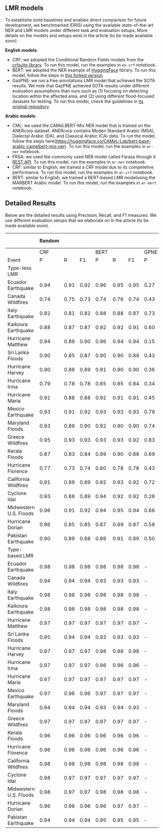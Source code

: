 ## LMR models 
To establishe solid baselines and enables direct comparison for future development, we benchmarked IDRISI using the available state-of-the-art NER and LMR models under different task and evaluation setups. More details on the models and setups exist in the article (to be made available soon).

**English models**:
- CRF: we adopted the Conditional Random Fields models from the [crfsuite library](https://sklearn-crfsuite.readthedocs.io/). To run this model, run the examples in `en-crf` notebook. 
- BERT: we adopted the NER example of [HuggingFace](https://huggingface.co/) library. To run this model, follow the steps in [this forked version](https://github.com/rsuwaileh/transformers/tree/master/examples/ner).
- GazPNE: we run a free annotations LMR model that achieved the SOTA results. We note that GazPNE achieved SOTA results under different evaluation assumptions than ours such as (1) focusing on detecting location within the affected area, and (2) using different flood-focused datasets for testing. To run this model, check the guidelines in [its original repository](https://github.com/uhuohuy/GazPNE).

**Arabic models**:
- CML: we used the CAMeLBERT-Mix NER model that is trained on the ANERcorp dataset. ANERcorp contains Moden Standard Arabic (MSA), Dialectal Arabic (DA), and Classical Arabic (CA) data. To run the model, follow the steps here(https://huggingface.co/CAMeL-Lab/bert-base-arabic-camelbert-mix-ner). To run this model, run the examples in `ar-ner` notebook.
- FRSA: we used the commonly used NER model called Farasa through it [REST API](https://farasa.qcri.org/NER/). To run this model, run the examples in `ar-ner` notebook.
- CRF: similar to English, we trained a CRF model due to its competetive performance. To run this model, run the examples in `ar-crf` notebook.
- BERT: similar to English, we trained a BERT-based LMR modelusing the MARBERT Arabic model. To run this model, run the examples in `ar-bert` notebook.


## Detailed Results
Below are the detailed results using Precision, Recall, and F1 measures. We use different evaluation setups that we elaborate on in the article (to be made available soon).
  
  ||Random |||||||||Time-based|||||||||
  |-|-|-|-|-|-|-|-|-|-|-|-|-|-|-|-|-|-|-|
  ||CRF |||BERT|||GPNE|||CRF|||BERT |||GPNE|||
  | Event | P | R | F1 | P | R | F1 | P | R | F1 | P | R | F1 | P | R | F1 | P | R | F1 |
  | Type-less LMR |||||||||||||||||||
  | Ecuador Earthquake| 0.94 | 0.91 | 0.92 | 0.96 | 0.95 | 0.95 | 0.27 | 0.23 | 0.24 | 0.92 | 0.89 | 0.90 | 0.94 | 0.93 | 0.93 | 0.16 | 0.16 | 0.16 |
  | Canada Wildfires | 0.74 | 0.75 | 0.73 | 0.74 | 0.76 | 0.74 | 0.43 | 0.46 | 0.44 | 0.77 | 0.75 | 0.75 | 0.80 | 0.80 | 0.79 | 0.09 | 0.10 | 0.09 |
  | Italy Earthquake | 0.82 | 0.81 | 0.82 | 0.88 | 0.88 | 0.87 | 0.73 | 0.74 | 0.73 | 0.79 | 0.77 | 0.78 | 0.86 | 0.86 | 0.85 | 0.36 | 0.36 | 0.36  |
  | Kaikoura Earthquake    | 0.88 | 0.87 | 0.87 | 0.92 | 0.92 | 0.91 | 0.60 | 0.60 | 0.59 | 0.91 | 0.88 | 0.88 | 0.91 | 0.89 | 0.89 | 0.17 | 0.17 | 0.17  |
  | Hurricane Matthew      | 0.94 | 0.89 | 0.90 | 0.96 | 0.94 | 0.94 | 0.15 | 0.14 | 0.14 | 0.96 | 0.92 | 0.93 | 0.94 | 0.96 | 0.94 | 0.04 | 0.04 | 0.04  |
  | Sri Lanka Floods       | 0.90 | 0.85 | 0.87 | 0.90 | 0.90 | 0.89 | 0.43 | 0.45 | 0.42 | 0.92 | 0.88 | 0.89 | 0.94 | 0.94 | 0.94 | 0.20 | 0.26 | 0.21  |
  | Hurricane Harvey       | 0.90 | 0.88 | 0.89 | 0.91 | 0.90 | 0.90 | 0.36 | 0.47 | 0.40 | 0.87 | 0.86 | 0.87 | 0.89 | 0.89 | 0.89 | 0.11 | 0.11 | 0.11  |
  | Hurricane Irma         | 0.79 | 0.78 | 0.78 | 0.85 | 0.85 | 0.84 | 0.34 | 0.45 | 0.37 | 0.80 | 0.79 | 0.79 | 0.83 | 0.83 | 0.82 | 0.11 | 0.11 | 0.11  |
  | Hurricane Maria        | 0.91 | 0.88 | 0.88 | 0.92 | 0.91 | 0.91 | 0.45 | 0.56 | 0.48 | 0.89 | 0.85 | 0.86 | 0.92 | 0.94 | 0.92 | 0.19 | 0.22 | 0.19  |
  | Mexico Earthquake      | 0.93 | 0.91 | 0.92 | 0.93 | 0.93 | 0.93 | 0.79 | 0.80 | 0.78 | 0.91 | 0.87 | 0.88 | 0.93 | 0.92 | 0.92 | 0.35 | 0.34 | 0.34  |
  | Maryland Floods        | 0.93 | 0.89 | 0.90 | 0.92 | 0.90 | 0.90 | 0.74 | 0.80 | 0.75 | 0.94 | 0.79 | 0.83 | 0.87 | 0.81 | 0.82 | 0.45 | 0.47 | 0.43  |
  | Greece Wildfires       | 0.95 | 0.93 | 0.93 | 0.93 | 0.93 | 0.92 | 0.83 | 0.80 | 0.79 | 0.91 | 0.88 | 0.88 | 0.90 | 0.89 | 0.88 | 0.45 | 0.39 | 0.39  |
  | Kerala Floods          | 0.87 | 0.83 | 0.84 | 0.89 | 0.90 | 0.88 | 0.69 | 0.69 | 0.66 | 0.93 | 0.88 | 0.89 | 0.93 | 0.93 | 0.92 | 0.29 | 0.30 | 0.27  |
  | Hurricane Florence     | 0.77 | 0.73 | 0.74 | 0.80 | 0.78 | 0.78 | 0.43 | 0.55 | 0.47 | 0.77 | 0.75 | 0.75 | 0.81 | 0.80 | 0.79 | 0.13 | 0.14 | 0.13  |
  | California Wildfires   | 0.91 | 0.89 | 0.89 | 0.92 | 0.93 | 0.92 | 0.72 | 0.77 | 0.73 | 0.92 | 0.89 | 0.90 | 0.90 | 0.90 | 0.89 | 0.30 | 0.33 | 0.30  |
  | Cyclone Idai           | 0.93 | 0.88 | 0.89 | 0.94 | 0.92 | 0.92 | 0.26 | 0.23 | 0.24 | 0.91 | 0.87 | 0.88 | 0.91 | 0.90 | 0.90 | 0.17 | 0.17 | 0.17  |
  | Midwestern U.S. Floods | 0.96 | 0.91 | 0.92 | 0.94 | 0.95 | 0.94 | 0.66 | 0.76 | 0.68 | 0.97 | 0.91 | 0.92 | 0.95 | 0.97 | 0.95 | 0.44 | 0.54 | 0.44  |
  | Hurricane Dorian       | 0.86 | 0.85 | 0.85 | 0.87 | 0.89 | 0.87 | 0.58 | 0.62 | 0.59 | 0.80 | 0.77 | 0.77 | 0.88 | 0.88 | 0.87 | 0.14 | 0.14 | 0.14  |
  | Pakistan Earthquake    | 0.90 | 0.89 | 0.88 | 0.89 | 0.91 | 0.89 | 0.50 | 0.34 | 0.38 | 0.87 | 0.87 | 0.85 | 0.86 | 0.90 | 0.87 | 0.11 | 0.08 | 0.09  |
| Type-based LMR |||||||||||||||||||
| Ecuador Earthquake     | 0.98 | 0.98 | 0.98 | 0.98 | 0.98 | 0.98 |  -   |  -   |  -   | 0.98 | 0.97 | 0.97 | 0.97 | 0.97 | 0.97 |  -   |  -   |   -   |
| Canada Wildfires       | 0.94 | 0.94 | 0.94 | 0.93 | 0.93 | 0.93 |  -   |  -   |  -   | 0.94 | 0.94 | 0.94 | 0.94 | 0.94 | 0.94 |  -   |  -   |   -   |
| Italy Earthquake       | 0.98 | 0.98 | 0.98 | 0.98 | 0.98 | 0.98 |  -   |  -   |  -   | 0.96 | 0.96 | 0.96 | 0.95 | 0.95 | 0.95 |  -   |  -   |   -   |
| Kaikoura Earthquake    | 0.98 | 0.98 | 0.98 | 0.98 | 0.98 | 0.98 |  -   |  -   |  -   | 0.98 | 0.98 | 0.98 | 0.98 | 0.98 | 0.98 |  -   |  -   |   -   |
| Hurricane Matthew      | 0.97 | 0.97 | 0.97 | 0.97 | 0.97 | 0.97 |  -   |  -   |  -   | 0.97 | 0.96 | 0.96 | 0.96 | 0.97 | 0.96 |  -   |  -   |   -   |
| Sri Lanka Floods       | 0.95 | 0.94 | 0.94 | 0.93 | 0.93 | 0.93 |  -   |  -   |  -   | 0.97 | 0.97 | 0.97 | 0.94 | 0.95 | 0.94 |  -   |  -   |   -   |
| Hurricane Harvey       | 0.97 | 0.97 | 0.97 | 0.98 | 0.98 | 0.98 |  -   |  -   |  -   | 0.98 | 0.97 | 0.97 | 0.98 | 0.98 | 0.98 |  -   |  -   |   -   |
| Hurricane Irma         | 0.97 | 0.97 | 0.97 | 0.96 | 0.96 | 0.96 |  -   |  -   |  -   | 0.96 | 0.96 | 0.96 | 0.97 | 0.97 | 0.97 |  -   |  -   |   -   |
| Hurricane Maria        | 0.97 | 0.97 | 0.97 | 0.97 | 0.97 | 0.97 |  -   |  -   |  -   | 0.97 | 0.97 | 0.97 | 0.97 | 0.97 | 0.97 |  -   |  -   |   -   |
| Mexico Earthquake      | 0.97 | 0.96 | 0.96 | 0.97 | 0.97 | 0.97 |  -   |  -   |  -   | 0.96 | 0.96 | 0.96 | 0.96 | 0.96 | 0.96 |  -   |  -   |   -   |
| Maryland Floods        | 0.94 | 0.94 | 0.94 | 0.93 | 0.94 | 0.93 |  -   |  -   |  -   | 0.96 | 0.95 | 0.95 | 0.96 | 0.95 | 0.95 |  -   |  -   |   -   |
| Greece Wildfires       | 0.97 | 0.97 | 0.97 | 0.97 | 0.97 | 0.97 |  -   |  -   |  -   | 0.95 | 0.95 | 0.95 | 0.95 | 0.95 | 0.95 |  -   |  -   |   -   |
| Kerala Floods          | 0.96 | 0.96 | 0.96 | 0.96 | 0.96 | 0.96 |  -   |  -   |  -   | 0.96 | 0.96 | 0.96 | 0.97 | 0.97 | 0.96 |  -   |  -   |   -   |
| Hurricane Florence     | 0.96 | 0.96 | 0.96 | 0.96 | 0.96 | 0.96 |  -   |  -   |  -   | 0.96 | 0.96 | 0.96 | 0.96 | 0.97 | 0.96 |  -   |  -   |   -   |
| California Wildfires   | 0.98 | 0.98 | 0.98 | 0.98 | 0.98 | 0.98 |  -   |  -   |  -   | 0.98 | 0.98 | 0.98 | 0.98 | 0.98 | 0.98 |  -   |  -   |   -   |
| Cyclone Idai           | 0.98 | 0.97 | 0.97 | 0.97 | 0.97 | 0.97 |  -   |  -   |  -   | 0.98 | 0.97 | 0.97 | 0.97 | 0.98 | 0.97 |  -   |  -   |   -   |
| Midwestern U.S. Floods | 0.98 | 0.97 | 0.97 | 0.98 | 0.98 | 0.98 |  -   |  -   |  -   | 0.98 | 0.98 | 0.98 | 0.98 | 0.98 | 0.98 |  -   |  -   |   -   |
| Hurricane Dorian       | 0.96 | 0.96 | 0.96 | 0.96 | 0.97 | 0.97 |  -   |  -   |  -   | 0.96 | 0.95 | 0.95 | 0.97 | 0.97 | 0.97 |  -   |  -   |   -   |
| Pakistan Earthquake    | 0.94 | 0.94 | 0.94 | 0.95 | 0.95 | 0.95 |  -   |  -   |  -   | 0.93 | 0.93 | 0.93 | 0.94 | 0.94 | 0.93 |  -   |  -   |   -   |
